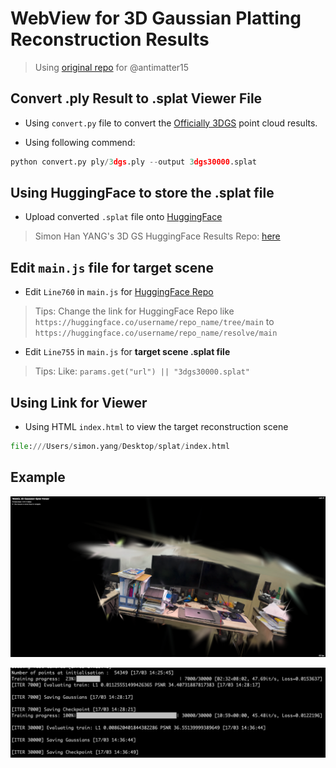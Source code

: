 <!--
 * @Author: SimonCK666 SimonYang223@163.com
 * @Date: 2024-03-17 14:52:00
 * @LastEditors: SimonCK666 SimonYang223@163.com
 * @LastEditTime: 2024-03-17 15:12:31
 * @FilePath: /splat/README.md
 * @Description: 这是默认设置,请设置`customMade`, 打开koroFileHeader查看配置 进行设置: https://github.com/OBKoro1/koro1FileHeader/wiki/%E9%85%8D%E7%BD%AE
-->
# WebView for 3D Gaussian Platting Reconstruction Results

> Using [original repo](https://github.com/antimatter15/splat) for @antimatter15

## Convert .ply Result to .splat Viewer File

- Using `convert.py` file to convert the [Officially 3DGS](https://github.com/graphdeco-inria/gaussian-splatting) point cloud results.

- Using following commend:

```python
python convert.py ply/3dgs.ply --output 3dgs30000.splat
```

## Using HuggingFace to store the .splat file

- Upload converted `.splat` file onto [HuggingFace](https://huggingface.co/)

> Simon Han YANG's 3D GS HuggingFace Results Repo: [here](https://huggingface.co/Simonooooo/gaussian-splat/tree/main) 

## Edit `main.js` file for target scene

- Edit `Line760` in `main.js` for [HuggingFace Repo](https://huggingface.co/Simonooooo/gaussian-splat/tree/main)

> Tips: Change the link for HuggingFace Repo like `https://huggingface.co/username/repo_name/tree/main` to `https://huggingface.co/username/repo_name/resolve/main`

- Edit `Line755` in `main.js` for **target scene .splat file**

> Tips: Like: `params.get("url") || "3dgs30000.splat"`

## Using Link for Viewer

- Using HTML `index.html` to view the target reconstruction scene

```python
file:///Users/simon.yang/Desktop/splat/index.html
```

## Example

![example](./lab.png)

![res](./parallel_a.png)
